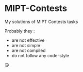 ﻿# MIPT-Contests
My solutions of MIPT Contests tasks

Probably they : 
- are not effective
- are not simple
- are not compiled
- do not follow any code-style

🙃
